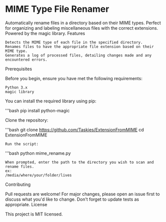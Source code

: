 # MIME Type File Renamer

Automatically rename files in a directory based on their MIME types. Perfect for organizing and labeling miscellaneous files with the correct extensions. Powered by the magic library.
Features

    Detects the MIME type of each file in the specified directory.
    Renames files to have the appropriate file extension based on their MIME type.
    Generates a log of processed files, detailing changes made and any encountered errors.

Prerequisites

Before you begin, ensure you have met the following requirements:

    Python 3.x
    magic library

You can install the required library using pip:

'''bash
pip install python-magic

Clone the repository:

'''bash
git clone https://github.com/Taskies/ExtensionFromMIME
cd ExtensionFromMIME

    Run the script:

'''bash
python mime_rename.py

    When prompted, enter the path to the directory you wish to scan and rename files.
    ex: 
    /media/where/your/folder/lives

Contributing

Pull requests are welcome! For major changes, please open an issue first to discuss what you'd like to change. Don't forget to update tests as appropriate.
License

This project is MIT licensed.
